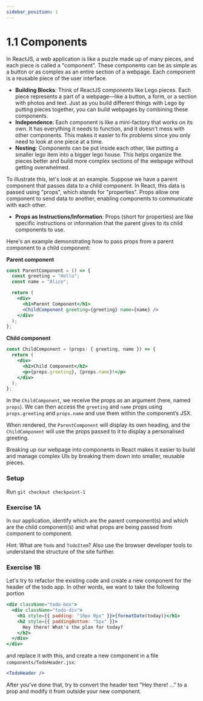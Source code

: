 ```yaml
---
sidebar_position: 1
---
```


# 1.1 Components

In ReactJS, a web application is like a puzzle made up of many pieces, and each piece is called a "component". These components can be as simple as a button or as complex as an entire section of a webpage. Each component is a reusable piece of the user interface.

- **Building Blocks**: Think of ReactJS components like Lego pieces. Each piece represents a part of a webpage—like a button, a form, or a section with photos and text. Just as you build different things with Lego by putting pieces together, you can build webpages by combining these components.
- **Independence**: Each component is like a mini-factory that works on its own. It has everything it needs to function, and it doesn't mess with other components. This makes it easier to fix problems since you only need to look at one piece at a time.
- **Nesting**: Components can be put inside each other, like putting a smaller lego item into a bigger lego house. This helps organize the pieces better and build more complex sections of the webpage without getting overwhelmed.

To illustrate this, let's look at an example. Suppose we have a parent component that passes data to a child component. In React, this data is passed using "props", which stands for "properties". Props allow one component to send data to another, enabling components to communicate with each other.

- **Props as Instructions/Information**: Props (short for properties) are like specific instructions or information that the parent gives to its child components to use.

Here's an example demonstrating how to pass props from a parent component to a child component:

**Parent component**

```jsx
const ParentComponent = () => {
  const greeting = "Hello";
  const name = "Alice";

  return (
    <div>
      <h1>Parent Component</h1>
      <ChildComponent greeting={greeting} name={name} />
    </div>
  );
};
```

**Child component**

```jsx
const ChildComponent = (props: { greeting, name }) => {
  return (
    <div>
      <h2>Child Component</h2>
      <p>{props.greeting}, {props.name}!</p>
    </div>
  );
};
```

In the `ChildComponent`, we receive the props as an argument (here, named `props`). We can then access the `greeting` and `name` props using `props.greeting` and `props.name` and use them within the component’s JSX.

When rendered, the `ParentComponent` will display its own heading, and the `ChildComponent` will use the props passed to it to display a personalised greeting.

Breaking up our webpage into components in React makes it easier to build and manage complex UIs by breaking them down into smaller, reusable pieces.

### Setup

Run `git checkout checkpoint-1`

### Exercise 1A

In our application, identify which are the parent component(s) and which are the child component(s) and what props are being passed from component to component.

Hint: What are `Todo` and `TodoItem`? Also use the browser developer tools to understand the structure of the site further.

### Exercise 1B

Let's try to refactor the existing code and create a new component for the header of the todo app. In other words, we want to take the following portion

```jsx
<div className="todo-box">
  <div className="todo-div">
    <h1 style={{ padding: "10px 0px" }}>{formatDate(today)}</h1>
    <h2 style={{ paddingBottom: "5px" }}>
      Hey there! What's the plan for today?
    </h2>
  </div>
</div>
```

and replace it with this, and create a new component in a file `components/TodoHeader.jsx`:

```jsx
<TodoHeader />
```

After you've done that, try to convert the header text "Hey there! ..." to a prop and modify it from outside your new component.
